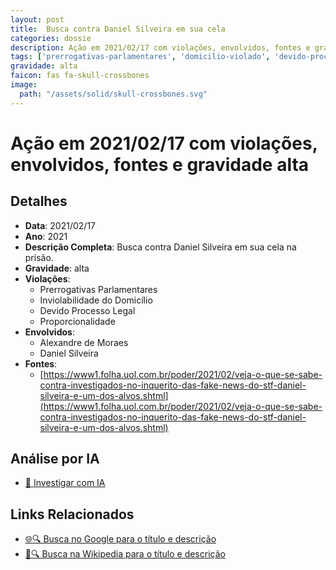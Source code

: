 ```yaml
---
layout: post
title:  Busca contra Daniel Silveira em sua cela
categories: dossie
description: Ação em 2021/02/17 com violações, envolvidos, fontes e gravidade alta
tags: ['prerrogativas-parlamentares', 'domicilio-violado', 'devido-processo-legal', 'proporcionalidade', 'alexandre-de-moraes', 'daniel-silveira', 'gravidade-alta']
gravidade: alta
faicon: fas fa-skull-crossbones
image:
  path: "/assets/solid/skull-crossbones.svg"
---
```


# Ação em 2021/02/17 com violações, envolvidos, fontes e gravidade alta

## Detalhes
- **Data**: 2021/02/17
- **Ano**: 2021
- **Descrição Completa**: Busca contra Daniel Silveira em sua cela na prisão.
- **Gravidade**: alta <i class="fas fa-skull-crossbones fa-2x"></i>
- **Violações**:
  - Prerrogativas Parlamentares
  - Inviolabilidade do Domicílio
  - Devido Processo Legal
  - Proporcionalidade
- **Envolvidos**:
  - Alexandre de Moraes
  - Daniel Silveira
- **Fontes**:
  - [https://www1.folha.uol.com.br/poder/2021/02/veja-o-que-se-sabe-contra-investigados-no-inquerito-das-fake-news-do-stf-daniel-silveira-e-um-dos-alvos.shtml](https://www1.folha.uol.com.br/poder/2021/02/veja-o-que-se-sabe-contra-investigados-no-inquerito-das-fake-news-do-stf-daniel-silveira-e-um-dos-alvos.shtml)

## Análise por IA
- [🤖 Investigar com IA](https://www.perplexity.ai/search?q=%22Alexandre%20de%20Moraes%22%20Busca%20contra%20Daniel%20Silveira%20em%20sua%20cela%20Busca%20contra%20Daniel%20Silveira%20em%20sua%20cela%20na%20pris%C3%A3o.%20Prerrogativas%20Parlamentares%20Inviolabilidade%20do%20Domic%C3%ADlio%20Devido%20Processo%20Legal%20Proporcionalidade%202021%20gravidade%20alta)

## Links Relacionados
- [🌐🔍 Busca no Google para o título e descrição](https://www.google.com/search?q=%22Alexandre%20de%20Moraes%22%20Busca%20contra%20Daniel%20Silveira%20em%20sua%20cela%20Busca%20contra%20Daniel%20Silveira%20em%20sua%20cela%20na%20pris%C3%A3o.%20Prerrogativas%20Parlamentares%20Inviolabilidade%20do%20Domic%C3%ADlio%20Devido%20Processo%20Legal%20Proporcionalidade%202021%20gravidade%20alta)
- [📖🔍 Busca na Wikipedia para o título e descrição](https://pt.wikipedia.org/w/index.php?search=%22Alexandre%20de%20Moraes%22%20Busca%20contra%20Daniel%20Silveira%20em%20sua%20cela%20Busca%20contra%20Daniel%20Silveira%20em%20sua%20cela%20na%20pris%C3%A3o.%20Prerrogativas%20Parlamentares%20Inviolabilidade%20do%20Domic%C3%ADlio%20Devido%20Processo%20Legal%20Proporcionalidade%202021%20gravidade%20alta)

